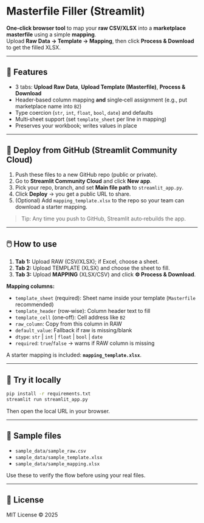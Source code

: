# Masterfile Filler (Streamlit)

**One‑click browser tool** to map your **raw CSV/XLSX** into a **marketplace masterfile** using a simple **mapping**.  
Upload **Raw Data → Template → Mapping**, then click **Process & Download** to get the filled XLSX.

---

## 🔧 Features
- 3 tabs: **Upload Raw Data**, **Upload Template (Masterfile)**, **Process & Download**
- Header‑based column mapping **and** single‑cell assignment (e.g., put marketplace name into `B2`)
- Type coercion (`str`, `int`, `float`, `bool`, `date`) and defaults
- Multi‑sheet support (set `template_sheet` per line in mapping)
- Preserves your workbook; writes values in place

---

## 🚀 Deploy from GitHub (Streamlit Community Cloud)
1. Push these files to a new GitHub repo (public or private).
2. Go to **Streamlit Community Cloud** and click **New app**.
3. Pick your repo, branch, and set **Main file path** to `streamlit_app.py`.
4. Click **Deploy** → you get a public URL to share.
5. (Optional) Add `mapping_template.xlsx` to the repo so your team can download a starter mapping.

> Tip: Any time you push to GitHub, Streamlit auto‑rebuilds the app.

---

## 🖱️ How to use
1. **Tab 1:** Upload RAW (CSV/XLSX); if Excel, choose a sheet.
2. **Tab 2:** Upload TEMPLATE (XLSX) and choose the sheet to fill.
3. **Tab 3:** Upload **MAPPING** (XLSX/CSV) and click **⚙️ Process & Download**.

**Mapping columns:**
- `template_sheet` (required): Sheet name inside your template (`Masterfile` recommended)
- `template_header` (row‑wise): Column header text to fill
- `template_cell` (one‑off): Cell address like `B2`
- `raw_column`: Copy from this column in RAW
- `default_value`: Fallback if raw is missing/blank
- `dtype`: `str` | `int` | `float` | `bool` | `date`
- `required`: `true`/`false` → warns if RAW column is missing

A starter mapping is included: **`mapping_template.xlsx`**.

---

## 🧪 Try it locally
```bash
pip install -r requirements.txt
streamlit run streamlit_app.py
```
Then open the local URL in your browser.

---

## 📁 Sample files
- `sample_data/sample_raw.csv`
- `sample_data/sample_template.xlsx`
- `sample_data/sample_mapping.xlsx`

Use these to verify the flow before using your real files.

---

## 📜 License
MIT License © 2025

